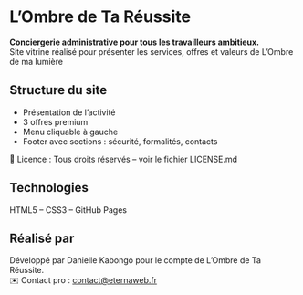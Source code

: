 # L’Ombre de Ta Réussite

**Conciergerie administrative pour tous les travailleurs ambitieux.**  
Site vitrine réalisé pour présenter les services, offres et valeurs de L’Ombre de ma lumière

## Structure du site

- Présentation de l’activité
- 3 offres premium
- Menu cliquable à gauche
- Footer avec sections : sécurité, formalités, contacts

📄 Licence : Tous droits réservés – voir le fichier LICENSE.md

## Technologies

HTML5 – CSS3 – GitHub Pages

## Réalisé par

Développé par Danielle Kabongo pour le compte de L’Ombre de Ta Réussite.  
✉️ Contact pro : contact@eternaweb.fr
